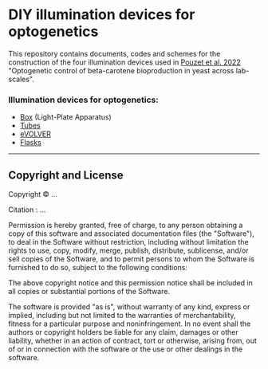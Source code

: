 # DIY illumination devices for optogenetics

This repository contains documents, codes and schemes for the construction of the four illumination devices used in [Pouzet et al. 2022]() "Optogenetic control of beta-carotene bioproduction in yeast across lab-scales". 

### Illumination devices for optogenetics:
- [Box](https://github.com/Lab513/DIY_Optogenetics/tree/master/opto_Box) (Light-Plate Apparatus)
- [Tubes](https://github.com/Lab513/DIY_Optogenetics/tree/master/opto_Tubes)
- [eVOLVER](https://github.com/Lab513/DIY_Optogenetics/tree/master/opto_eVOLVER)
- [Flasks](https://github.com/Lab513/DIY_Optogenetics/tree/master/opto_Flasks)


___
## Copyright and License

Copyright &copy; ...

Citation : ...

Permission is hereby granted, free of charge, to any person obtaining a copy of this software and associated documentation files (the "Software"), to deal in the Software without restriction, including without limitation the rights to use, copy, modify, merge, publish, distribute, sublicense, and/or sell copies of the Software, and to permit persons to whom the Software is furnished to do so, subject to the following conditions:

The above copyright notice and this permission notice shall be included in all copies or substantial portions of the Software.

The software is provided "as is", without warranty of any kind, express or implied, including but not limited to the warranties of merchantability, fitness for a particular purpose and  noninfringement. In no event shall the authors or copyright holders be liable for any claim, damages or other liability, whether in an action of contract, tort or otherwise, arising from, out of or in connection with the software or the use or other dealings in the software.
